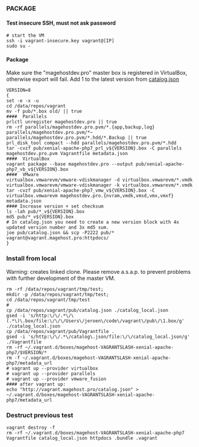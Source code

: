 ### PACKAGE

#### Test insecure SSH, must not ask password
```
# start the VM
ssh -i vagrant-insecure.key vagrant@[IP]
sudo su -
```

#### Package
Make sure the "magehostdev.pro" master box is registered in VirtualBox, otherwise export will fail.
Add 1 to the latest version from [catalog.json](http://vagrant.magehost.pro/catalog.json)
```
VERSION=8
{
set -e -x -u
cd /data/repos/vagrant
mv -f pub/*.box old/ || true
####  Parallels
prlctl unregister magehostdev.pro || true
rm -rf parallels/magehostdev.pro.pvm/*.{app,backup,log} parallels/magehostdev.pro.pvm/*~ parallels/magehostdev.pro.pvm/*.hdd/*.Backup || true
prl_disk_tool compact --hdd parallels/magehostdev.pro.pvm/*.hdd
tar -cvzf pub/xenial-apache-php7_prl_v${VERSION}.box -C parallels magehostdev.pro.pvm Vagrantfile metadata.json
####  VirtualBox
vagrant package --base magehostdev.pro --output pub/xenial-apache-php7_vb_v${VERSION}.box
####  VMware
virtualbox.vmwarevm/vmware-vdiskmanager -d virtualbox.vmwarevm/*.vmdk
virtualbox.vmwarevm/vmware-vdiskmanager -k virtualbox.vmwarevm/*.vmdk
tar -cvzf pub/xenial-apache-php7_vmw_v${VERSION}.box -C virtualbox.vmwarevm magehostdev.pro.{nvram,vmdk,vmsd,vmx,vmxf} metadata.json
#### Increase version + set checksum
ls -lah pub/*_v${VERSION}.box
md5 pub/*_v${VERSION}.box
# In catalog.json you need to create a new version block with 4x updated version number and 3x md5 sum.
joe pub/catalog.json && scp -P2222 pub/* vagrant@vagrant.magehost.pro:httpdocs/
}
```

### Install from local
Warning: creates linked clone. Please remove a.s.a.p. to prevent problems with further development of the master VM.
```
rm -rf /data/repos/vagrant/tmp/test; 
mkdir -p /data/repos/vagrant/tmp/test; 
cd /data/repos/vagrant/tmp/test
#
cp /data/repos/vagrant/pub/catalog.json ./catalog_local.json
gsed -i 's/http:\/\/.*\/\(.*\)\.box/file:\/\/\/Users\/jeroen\/code\/vagrant\/pub\/\1.box/g' ./catalog_local.json
cp /data/repos/vagrant/pub/Vagrantfile .
gsed -i 's/http:\/\/.*\/catalog\.json/file:\/\/catalog_local.json/g' ./Vagrantfile
rm -rf ~/.vagrant.d/boxes/magehost-VAGRANTSLASH-xenial-apache-php7/$VERSION/*
rm -f ~/.vagrant.d/boxes/magehost-VAGRANTSLASH-xenial-apache-php7/metadata_url
# vagrant up --provider virtualbox
# vagrant up --provider parallels
# vagrant up --provider vmware_fusion
#### after vagrant up:
echo "http://vagrant.magehost.pro/catalog.json" > ~/.vagrant.d/boxes/magehost-VAGRANTSLASH-xenial-apache-php7/metadata_url
```

### Destruct previous test
```
vagrant destroy -f
rm -rf ~/.vagrant.d/boxes/magehost-VAGRANTSLASH-xenial-apache-php7 Vagrantfile catalog_local.json httpdocs .bundle .vagrant
```
